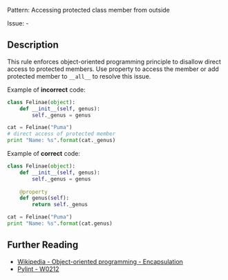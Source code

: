 Pattern: Accessing protected class member from outside

Issue: -

## Description

This rule enforces object-oriented programming principle to disallow direct access to protected members. Use property to access the member or add protected member to `__all__` to resolve this issue.


Example of **incorrect** code:

```python
class Felinae(object):
    def __init__(self, genus):
        self._genus = genus

cat = Felinae("Puma")
# direct access of protected member
print "Name: %s".format(cat._genus)
```

Example of **correct** code:


```python
class Felinae(object):
    def __init__(self, genus):
        self._genus = genus
        
    @property
    def genus(self):
        return self._genus        

cat = Felinae("Puma")
print "Name: %s".format(cat.genus)
```

## Further Reading

* [Wikipedia - Object-oriented programming - Encapsulation](https://en.wikipedia.org/wiki/Object-oriented_programming#Encapsulation)
* [Pylint - W0212](http://pylint-messages.wikidot.com/messages:w0212)
